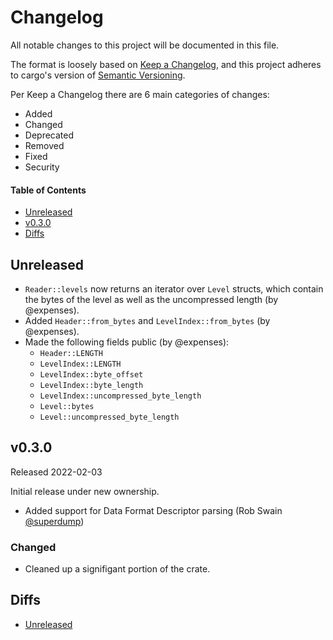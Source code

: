# Changelog

All notable changes to this project will be documented in this file.

The format is loosely based on [Keep a Changelog](https://keepachangelog.com/en/1.0.0/),
and this project adheres to cargo's version of [Semantic Versioning](https://doc.rust-lang.org/cargo/reference/semver.html).

Per Keep a Changelog there are 6 main categories of changes:
- Added
- Changed
- Deprecated
- Removed
- Fixed
- Security

#### Table of Contents

- [Unreleased](#unreleased)
- [v0.3.0](#v030)
- [Diffs](#diffs)

## Unreleased

- `Reader::levels` now returns an iterator over `Level` structs, which contain the bytes of the level as well as the uncompressed length (by @expenses).
- Added `Header::from_bytes` and `LevelIndex::from_bytes` (by @expenses).
- Made the following fields public (by @expenses):
  - `Header::LENGTH`
  - `LevelIndex::LENGTH`
  - `LevelIndex::byte_offset`
  - `LevelIndex::byte_length`
  - `LevelIndex::uncompressed_byte_length`
  - `Level::bytes`
  - `Level::uncompressed_byte_length`

## v0.3.0

Released 2022-02-03

Initial release under new ownership.
- Added support for Data Format Descriptor parsing (Rob Swain [@superdump](https://github.com/superdump))

### Changed
- Cleaned up a signifigant portion of the crate.

## Diffs

- [Unreleased](https://github.com/BVE-Reborn/ktx2/compare/v0.3.0...HEAD)
